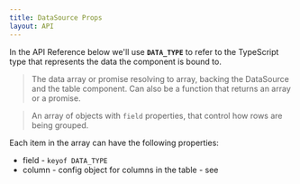 ```yaml
---
title: DataSource Props
layout: API
---
```


In the API Reference below we'll use **`DATA_TYPE`** to refer to the TypeScript type that represents the data the component is bound to.

<PropTable>

<Prop name="data">

> The data array or promise resolving to array, backing the DataSource and the table component. Can also be a function that returns an array or a promise.

</Prop>

<Prop name="groupRowsBy">

> An array of objects with `field` properties, that control how rows are being grouped.

Each item in the array can have the following properties:
 * field - `keyof DATA_TYPE`
 * column - config object for columns in the table - see <PropLink name="columns" />

<Sandpack>

```ts file=groupRowsBy-example.page.tsx
```
```ts file=columns.ts
```
</Sandpack>

</Prop>

</PropTable> 

